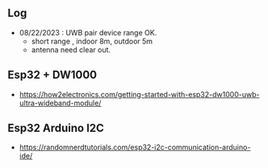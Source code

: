 ## Log
* 08/22/2023 : 
    UWB pair device range OK.
    - short range , indoor 8m, outdoor 5m
    - antenna need clear out.


## Esp32 + DW1000
* https://how2electronics.com/getting-started-with-esp32-dw1000-uwb-ultra-wideband-module/

## Esp32 Arduino I2C
* https://randomnerdtutorials.com/esp32-i2c-communication-arduino-ide/

